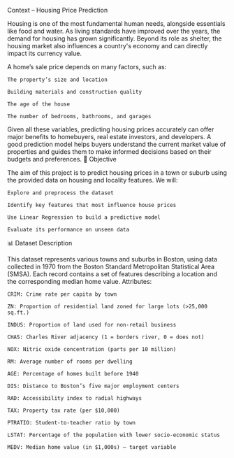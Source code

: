 Context – Housing Price Prediction

Housing is one of the most fundamental human needs, alongside essentials like food and water. As living standards have improved over the years, the demand for housing has grown significantly. Beyond its role as shelter, the housing market also influences a country's economy and can directly impact its currency value.

A home’s sale price depends on many factors, such as:

    The property’s size and location

    Building materials and construction quality

    The age of the house

    The number of bedrooms, bathrooms, and garages

Given all these variables, predicting housing prices accurately can offer major benefits to homebuyers, real estate investors, and developers. A good prediction model helps buyers understand the current market value of properties and guides them to make informed decisions based on their budgets and preferences.
🎯 Objective

The aim of this project is to predict housing prices in a town or suburb using the provided data on housing and locality features.
We will:

    Explore and preprocess the dataset

    Identify key features that most influence house prices

    Use Linear Regression to build a predictive model

    Evaluate its performance on unseen data

📊 Dataset Description

This dataset represents various towns and suburbs in Boston, using data collected in 1970 from the Boston Standard Metropolitan Statistical Area (SMSA). Each record contains a set of features describing a location and the corresponding median home value.
Attributes:

    CRIM: Crime rate per capita by town

    ZN: Proportion of residential land zoned for large lots (>25,000 sq.ft.)

    INDUS: Proportion of land used for non-retail business

    CHAS: Charles River adjacency (1 = borders river, 0 = does not)

    NOX: Nitric oxide concentration (parts per 10 million)

    RM: Average number of rooms per dwelling

    AGE: Percentage of homes built before 1940

    DIS: Distance to Boston’s five major employment centers

    RAD: Accessibility index to radial highways

    TAX: Property tax rate (per $10,000)

    PTRATIO: Student-to-teacher ratio by town

    LSTAT: Percentage of the population with lower socio-economic status

    MEDV: Median home value (in $1,000s) — target variable
